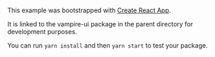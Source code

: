 This example was bootstrapped with [Create React App](https://github.com/facebook/create-react-app).

It is linked to the vampire-ui package in the parent directory for development purposes.

You can run `yarn install` and then `yarn start` to test your package.
